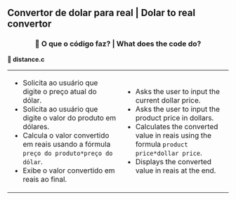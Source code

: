 <h2>Convertor de dolar para real | Dolar to real convertor</h2>
<div style="text-align: center;">
  <h3>🧩 O que o código faz? | What does the code do?</h3>
</div>

<p><strong>📌 distance.c</strong></p>
<table>
  <tr>
    <td>
      <ul>
        <li>Solicita ao usuário que digite o preço atual do dólar.</li>
        <li>Solicita ao usuário que digite o valor do produto em dólares.</li>
        <li>Calcula o valor convertido em reais usando a fórmula <code>preço do produto*preço do dólar</code>.</li>
        <li>Exibe o valor convertido em reais ao final.</li>
      </ul>
    </td>
    <td>
      <ul>
        <li>Asks the user to input the current dollar price.</li>
        <li>Asks the user to input the product price in dollars.</li>
        <li>Calculates the converted value in reais using the formula <code>product price*dollar price</code>.</li>
        <li>Displays the converted value in reais at the end.</li>
      </ul>
    </td>
  </tr>
</table>
